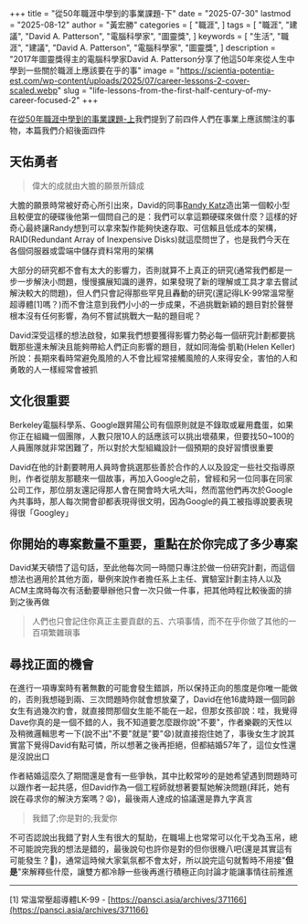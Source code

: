+++
title = "從50年職涯中學到的事業課題-下"
date = "2025-07-30"
lastmod = "2025-08-12"
author = "黃宏勝"
categories = [
  "職涯",
]
tags = [
  "職涯",
  "建議",
  "David A. Patterson",
  "電腦科學家",
  "圖靈獎",
]
keywords = [
  "生活",
  "職涯",
  "建議",
  "David A. Patterson",
  "電腦科學家",
  "圖靈獎",
]
description = "2017年圖靈獎得主的電腦科學家David A. Patterson分享了他這50年來從人生中學到一些關於職涯上應該要在乎的事"
image = "https://scientia-potentia-est.com/wp-content/uploads/2025/07/career-lessons-2-cover-scaled.webp"
slug = "life-lessons-from-the-first-half-century-of-my-career-focused-2"
+++
 
在[從50年職涯中學到的事業課題-上](https://scientiatw.live/p/life-lessons-from-the-first-half-century-of-my-career-focused-1/)我們提到了前四件人們在事業上應該關注的事物，本篇我們介紹後面四件

## 天佑勇者
> 偉大的成就由大膽的願景所鑄成

大膽的願景時常被好奇心所引出來，David的同事[Randy Katz](https://en.wikipedia.org/wiki/Randy_Katz)造出第一個較小型且較便宜的硬碟後他第一個問自己的是：我們可以拿這顆硬碟來做什麼？這樣的好奇心最終讓Randy想到可以拿來製作能夠快速存取、可信賴且低成本的架構，RAID(Redundant Array of Inexpensive Disks)就這麼問世了，也是我們今天在各個伺服器或雲端中儲存資料常用的架構

大部分的研究都不會有太大的影響力，否則就算不上真正的研究(通常我們都是一步一步解決小問題，慢慢擴展知識的邊界，如果發現了新的理解或工具才拿去嘗試解決較大的問題)，但人們只會記得那些罕見且轟動的研究(還記得LK-99常溫常壓超導體[1]嗎？)而不會注意到我們小小的一步成果，不過挑戰新穎的題目對於聲譽根本沒有任何影響，為何不嘗試挑戰大一點的題目呢？

David深受這樣的想法啟發，如果我們想要獲得影響力勢必每一個研究計劃都要挑戰那些還未解決且能夠帶給人們正向影響的題目，就如同海倫·凱勒(Helen Keller)所說：長期來看時常避免風險的人不會比經常接觸風險的人來得安全，害怕的人和勇敢的人一樣經常會被抓

## 文化很重要
Berkeley電腦科學系、Google跟昇陽公司有個原則就是不錄取或雇用蠢蛋，如果你正在組織一個團隊，人數只限10人的話應該可以挑出壞蘋果，但要找50~100的人員團隊就非常困難了，所以對於大型組織設計一個預期的良好習慣很重要

David在他的計劃要聘用人員時會挑選那些善於合作的人以及設定一些社交指導原則，作者從朋友那聽來一個故事，再加入Google之前，曾經和另一位同事在同家公司工作，那位朋友還記得那人會在開會時大吼大叫，然而當他們再次於Google內共事時，那人每次開會卻都表現得很文明，因為Google的員工被指導說要表現得很「Googley」

## 你開始的專案數量不重要，重點在於你完成了多少專案
David某天頓悟了這句話，至此他每次同一時間只專注於做一份研究計劃，而這個想法也適用於其他方面，舉例來說作者擔任系上主任、實驗室計劃主持人以及ACM主席時每次有活動要舉辦他只會一次只做一件事，把其他時程比較後面的排到之後再做

> 人們也只會記住你真正主要貢獻的五、六項事情，而不在乎你做了其他的一百項繁雜瑣事

## 尋找正面的機會
在進行一項專案時有著無數的可能會發生錯誤，所以保持正向的態度是你唯一能做的，否則我想碰到兩、三次問題時你就會想放棄了，David在他16歲時跟一個同齡女生有過幾次約會，就直接問那個女生能不能在一起，但那女孩卻說：哇，我覺得Dave你真的是一個不錯的人，我不知道要怎麼跟你說"不要"，作者樂觀的天性以及稍微邏輯思考一下(說不出"不要"就是"要"😧)就直接抱住她了，事後女生才說其實當下覺得David有點可憐，所以想著之後再拒絕，但都結婚57年了，這位女性還是沒說出口

作者結婚這麼久了期間還是會有一些爭執，其中比較常吵的是她希望遇到問題時可以跟作者一起共感，但David作為一個工程師就想著要幫她解決問題(拜託，她有說在尋求你的解決方案嗎？😩)，最後兩人達成的協議還是靠九字真言
> 我錯了;你是對的;我愛你

不可否認說出我錯了對人生有很大的幫助，在職場上也常常可以化干戈為玉帛，總不可能說完我的想法是錯的，最後說句也許你是對的但你很機八吧(還是其實這有可能發生？🥴)，通常這時候大家氣氛都不會太好，所以說完這句就暫時不用接"**但是**"來解釋些什麼，讓雙方都冷靜一些後再進行積極正向討論才能讓事情往前推進

---
[1] 常溫常壓超導體LK-99 - [https://pansci.asia/archives/371166](https://pansci.asia/archives/371166)
